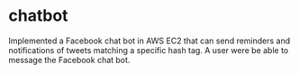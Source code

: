 # chatbot

Implemented a Facebook chat bot in AWS EC2 that can send reminders and notifications of tweets matching a specific hash tag. 
A user were be able to message the Facebook chat bot.
